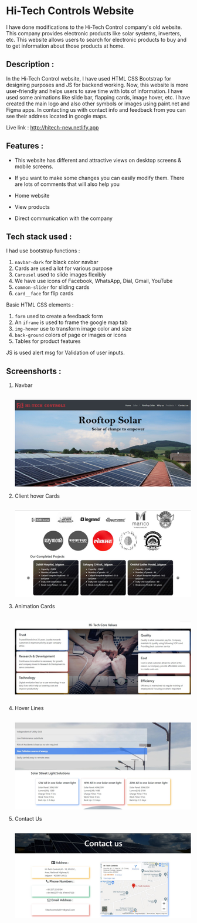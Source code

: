 # Hi-Tech Controls Website

I have done modifications to the Hi-Tech Control company's old website. This company provides electronic products like solar systems, inverters, etc. This website allows users to search for electronic products to buy and to get information about those products at home. 

## Description : 


In the Hi-Tech Control website, I have used HTML CSS Bootstrap for designing purposes and JS for backend working.  Now, this website is more user-friendly and helps users to save time with lots of information. I  have used some animations like slide bar, flapping cards, image hover, etc. I have created the main logo and also other symbols or images using paint.net and Figma apps. In contacting us with contact info and feedback from you can see their address located in google maps. 

Live link :  http://hitech-new.netlify.app 


## Features :

* This website has different and attractive views on desktop screens & mobile screens.

* If you want to make some changes you can easily modify them. There are lots of comments that will also help you

* Home website

* View products

* Direct communication with the company


## Tech stack used :

I had use bootstrap functions : 

1. `navbar-dark` for black color navbar
2. Cards are used a lot for various purpose
3. `Carousel` used to slide images flexibly
4. We have use icons of Facebook, WhatsApp, Dial, Gmail, YouTube
5. `common-slider` for sliding cards 
6. `card__face` for flip cards

Basic HTML CSS elements :

1. `form` used to create a feedback form
2. An `iframe` is used to frame the google map tab
3. `img-hover` use to transform image color and size
4. `back-ground` colors of page or images or icons
5. Tables for product features 

JS is used alert msg for Validation of user inputs.

## Screenshorts :

<ol> 
<li> Navbar </li>
<br>

![Navbar](https://github.com/Pragati-C19/HiTech-New/blob/main/screenshorts/navbar.jpg?raw=true)

<li> Client hover Cards </li>
<br>

![Client Cards](https://github.com/Pragati-C19/HiTech-New/blob/main/screenshorts/clients_cards.jpg?raw=true)

<li> Animation Cards </li>
<br>

![Animation Cards](https://github.com/Pragati-C19/HiTech-New/blob/main/screenshorts/animated_cards.jpg?raw=true)

<li> Hover Lines </li>
<br>

![Hover Lines](https://github.com/Pragati-C19/HiTech-New/blob/main/screenshorts/hover_lines.jpg?raw=true)

<li> Contact Us </li>
<br>

![Contact Us](https://github.com/Pragati-C19/HiTech-New/blob/main/screenshorts/contact_us.jpg?raw=true)

</ol>